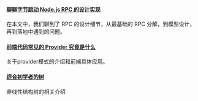 #### [聊聊字节跳动 Node.js RPC 的设计实现](https://mp.weixin.qq.com/s/Ky6SoWJv85orqYioihTRqg)
在本文中，我们聊到了 RPC 的设计细节，从最基础的 RPC 分解，到模型设计，再到落地中遇到的问题。

#### [前端代码常见的 Provider 究竟是什么](https://mp.weixin.qq.com/s?__biz=Mzg3OTYzMDkzMg==&mid=2247484755&idx=1&sn=41a91657fed1cff4809c90cb84d8732d&scene=21#wechat_redirect)
关于provider模式的介绍和前端具体应用。

#### [适合初学者的树](https://mp.weixin.qq.com/s/dklzY2IwIRbiWGYtnvnjXw)
非线性结构树的相关介绍
